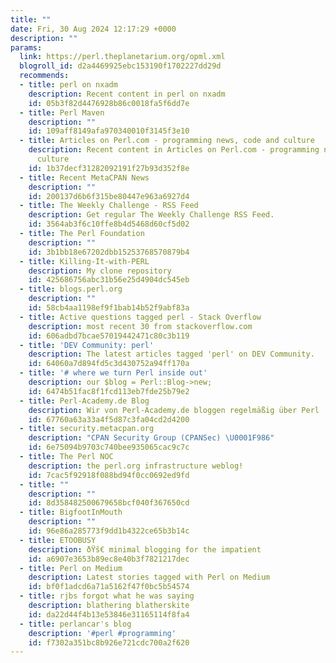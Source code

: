 ```yaml
---
title: ""
date: Fri, 30 Aug 2024 12:17:29 +0000
description: ""
params:
  link: https://perl.theplanetarium.org/opml.xml
  blogroll_id: d2a4469925ebc153190f1702227dd29d
  recommends:
  - title: perl on nxadm
    description: Recent content in perl on nxadm
    id: 05b3f82d4476928b86c0018fa5f6dd7e
  - title: Perl Maven
    description: ""
    id: 109aff8149afa970340010f3145f3e10
  - title: Articles on Perl.com - programming news, code and culture
    description: Recent content in Articles on Perl.com - programming news, code and
      culture
    id: 1b37decf31282092191f27b93d352f8e
  - title: Recent MetaCPAN News
    description: ""
    id: 200137d6b6f315be80447e963a6927d4
  - title: The Weekly Challenge - RSS Feed
    description: Get regular The Weekly Challenge RSS Feed.
    id: 3564ab3f6c10ffe8b4d5468d60cf5d02
  - title: The Perl Foundation
    description: ""
    id: 3b1bb18e67202dbb15253768570879b4
  - title: Killing-It-with-PERL
    description: My clone repository
    id: 425686756abc31b56e25d4904dc545eb
  - title: blogs.perl.org
    description: ""
    id: 58cb4aa1198ef9f1bab14b52f9abf83a
  - title: Active questions tagged perl - Stack Overflow
    description: most recent 30 from stackoverflow.com
    id: 606adbd7bcae57019442471c80c3b119
  - title: 'DEV Community: perl'
    description: The latest articles tagged 'perl' on DEV Community.
    id: 64060a7d894fd5c3d430752a94ff170a
  - title: '# where we turn Perl inside out'
    description: our $blog = Perl::Blog->new;
    id: 6474b51fac8f1fcd113eb7fde25b79e2
  - title: Perl-Academy.de Blog
    description: Wir von Perl-Academy.de bloggen regelmäßig über Perl
    id: 67760a63a33a4f5d87c3fa04cd2d4200
  - title: security.metacpan.org
    description: "CPAN Security Group (CPANSec) \U0001F986"
    id: 6e75094b9703c740bee935065cac9c7c
  - title: The Perl NOC
    description: the perl.org infrastructure weblog!
    id: 7cac5f92918f088bd94f0cc0692ed9fd
  - title: ""
    description: ""
    id: 8d358482500679658bcf040f367650cd
  - title: BigfootInMouth
    description: ""
    id: 96e86a285773f9dd1b4322ce65b3b14c
  - title: ETOOBUSY
    description: ðŸš€ minimal blogging for the impatient
    id: a6907e3653b89ec8e40b3f7821217dec
  - title: Perl on Medium
    description: Latest stories tagged with Perl on Medium
    id: bf0f1adcd6a71a5162f47f0bc5b54574
  - title: rjbs forgot what he was saying
    description: blathering blatherskite
    id: da22d44f4b13e53846e31165114f8fa4
  - title: perlancar's blog
    description: '#perl #programming'
    id: f7302a351bc8b926e721cdc700a2f620
---
```

